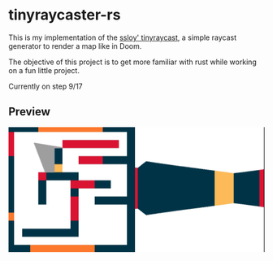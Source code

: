 # tinyraycaster-rs

This is my implementation of the [ssloy' tinyraycast](https://github.com/ssloy/tinyraycaster/wiki/Part-1:-crude-3D-renderings), a simple raycast generator to render a map like in Doom.

The objective of this project is to get more familiar with rust while working on a fun little project.

Currently on step 9/17

## Preview

![](https://github.com/mcbattirola/tinyraycaster-rs/blob/documentation/raycast.gif?raw=true)
